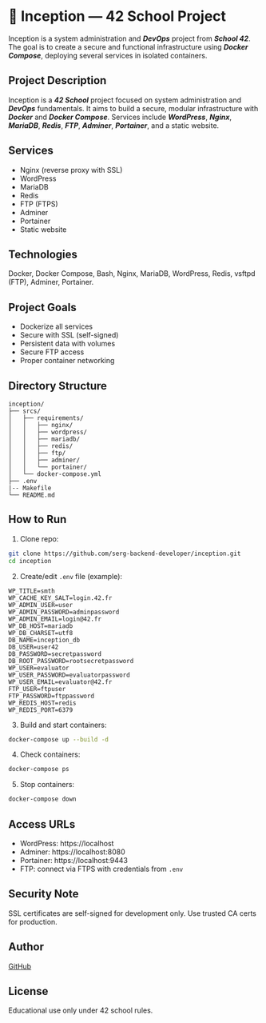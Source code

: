 # 🐳 Inception — 42 School Project

Inception is a system administration and ***DevOps*** project from ***School 42***. The goal is to create a secure and functional infrastructure using ***Docker Compose***, deploying several services in isolated containers.

## Project Description

Inception is a ***42 School*** project focused on system administration and ***DevOps*** fundamentals. It aims to build a secure, modular infrastructure with ***Docker*** and ***Docker Compose***. Services include ***WordPress***, ***Nginx***, ***MariaDB***, ***Redis***, ***FTP***, ***Adminer***, ***Portainer***, and a static website.

## Services

- Nginx (reverse proxy with SSL)  
- WordPress  
- MariaDB  
- Redis  
- FTP (FTPS)  
- Adminer  
- Portainer  
- Static website  

## Technologies

Docker, Docker Compose, Bash, Nginx, MariaDB, WordPress, Redis, vsftpd (FTP), Adminer, Portainer.

## Project Goals

- Dockerize all services  
- Secure with SSL (self-signed)  
- Persistent data with volumes  
- Secure FTP access  
- Proper container networking  

## Directory Structure

```
inception/
├── srcs/
│   ├── requirements/
│   │   ├── nginx/
│   │   ├── wordpress/
│   │   ├── mariadb/
│   │   ├── redis/
│   │   ├── ftp/
│   │   ├── adminer/
│   │   └── portainer/
│   └── docker-compose.yml
├── .env
|-- Makefile
└── README.md
```

## How to Run

1. Clone repo:

```bash
git clone https://github.com/serg-backend-developer/inception.git
cd inception
```

2. Create/edit `.env` file (example):

```
WP_TITLE=smth
WP_CACHE_KEY_SALT=login.42.fr
WP_ADMIN_USER=user
WP_ADMIN_PASSWORD=adminpassword
WP_ADMIN_EMAIL=login@42.fr
WP_DB_HOST=mariadb
WP_DB_CHARSET=utf8
DB_NAME=inception_db
DB_USER=user42
DB_PASSWORD=secretpassword
DB_ROOT_PASSWORD=rootsecretpassword
WP_USER=evaluator
WP_USER_PASSWORD=evaluatorpassword
WP_USER_EMAIL=evaluator@42.fr
FTP_USER=ftpuser
FTP_PASSWORD=ftppassword
WP_REDIS_HOST=redis
WP_REDIS_PORT=6379
```

3. Build and start containers:

```bash
docker-compose up --build -d
```

4. Check containers:

```bash
docker-compose ps
```

5. Stop containers:

```bash
docker-compose down
```

## Access URLs

- WordPress: https://localhost  
- Adminer: https://localhost:8080  
- Portainer: https://localhost:9443  
- FTP: connect via FTPS with credentials from `.env`

## Security Note

SSL certificates are self-signed for development only. Use trusted CA certs for production.

## Author

[GitHub](https://github.com/serg-backend-developer)

## License

Educational use only under 42 school rules.
